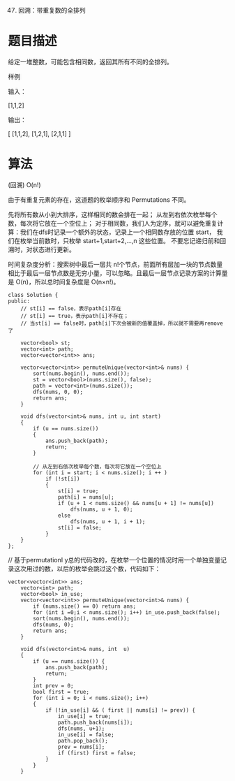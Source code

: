 47. 回溯：带重复数的全排列

# 题目描述
给定一堆整数，可能包含相同数，返回其所有不同的全排列。

样例

输入：

[1,1,2]

输出：

[
  [1,1,2],
  [1,2,1],
  [2,1,1]
]


# 算法

(回溯) O(n!)

由于有重复元素的存在，这道题的枚举顺序和 Permutations 不同。

先将所有数从小到大排序，这样相同的数会排在一起；
从左到右依次枚举每个数，每次将它放在一个空位上；
对于相同数，我们人为定序，就可以避免重复计算：我们在dfs时记录一个额外的状态，记录上一个相同数存放的位置 start，
我们在枚举当前数时，只枚举 start+1,start+2,…,n 这些位置。
不要忘记递归前和回溯时，对状态进行更新。

时间复杂度分析：搜索树中最后一层共 n!个节点，前面所有层加一块的节点数量相比于最后一层节点数是无穷小量，可以忽略。且最后一层节点记录方案的计算量是 O(n)，所以总时间复杂度是 O(n×n!)。



```
class Solution {
public:
    // st[i] == false，表示path[i]存在
    // st[i] == true，表示path[i]不存在；
    // 当st[i] == false时，path[i]下次会被新的值覆盖掉，所以就不需要再remove了

    vector<bool> st;
    vector<int> path;
    vector<vector<int>> ans;

    vector<vector<int>> permuteUnique(vector<int>& nums) {
        sort(nums.begin(), nums.end());
        st = vector<bool>(nums.size(), false);
        path = vector<int>(nums.size());
        dfs(nums, 0, 0);
        return ans;
    }

    void dfs(vector<int>& nums, int u, int start)
    {
        if (u == nums.size())
        {
            ans.push_back(path);
            return;
        }

        // 从左到右依次枚举每个数，每次将它放在一个空位上
        for (int i = start; i < nums.size(); i ++ )
            if (!st[i])
            {
                st[i] = true;
                path[i] = nums[u];
                if (u + 1 < nums.size() && nums[u + 1] != nums[u])
                    dfs(nums, u + 1, 0);
                else
                    dfs(nums, u + 1, i + 1);
                st[i] = false;
            }
    }
};
```



// 基于permutationI y总的代码改的，在枚举一个位置的情况时用一个单独变量记录这次用过的数，以后的枚举会跳过这个数，代码如下：
```
vector<vector<int>> ans;
    vector<int> path;
    vector<bool> in_use;
    vector<vector<int>> permuteUnique(vector<int>& nums) {
        if (nums.size() == 0) return ans;
        for (int i =0;i < nums.size(); i++) in_use.push_back(false);
        sort(nums.begin(), nums.end());
        dfs(nums, 0);
        return ans;
    }

    void dfs(vector<int>& nums, int  u)
    {
        if (u == nums.size()) {
            ans.push_back(path);
            return;
        }
        int prev = 0; 
        bool first = true;
        for (int i = 0; i < nums.size(); i++)
        {
            if (!in_use[i] && ( first || nums[i] != prev)) {
                in_use[i] = true;
                path.push_back(nums[i]);
                dfs(nums, u+1);
                in_use[i] = false;
                path.pop_back();
                prev = nums[i];
                if (first) first = false;
            }
        }
    }
```

